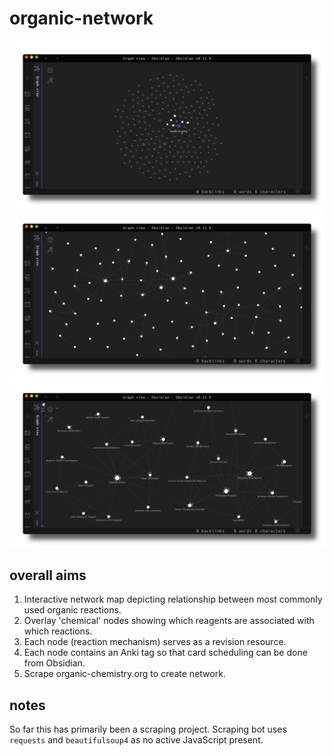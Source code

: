 # organic-network

![projectimage](img/network1.png)
![projectimage](img/network2.png)
![projectimage](img/network3.png)

## overall aims
1. Interactive network map depicting relationship between most commonly used organic reactions.
2. Overlay 'chemical' nodes showing which reagents are associated with which reactions.
3. Each node (reaction mechanism) serves as a revision resource.
4. Each node contains an Anki tag so that card scheduling can be done from Obsidian.
5. Scrape organic-chemistry.org to create network.

## notes
So far this has primarily been a scraping project. Scraping bot uses `requests` and `beautifulsoup4` as no active JavaScript present.